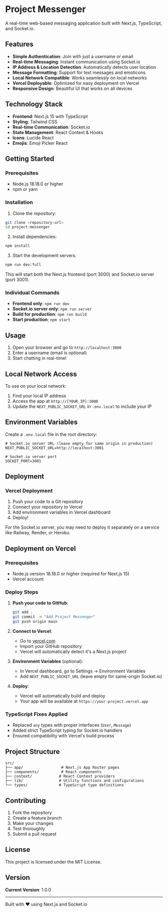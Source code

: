 # Project Messenger

A real-time web-based messaging application built with Next.js, TypeScript, and Socket.io.

## Features

- **Simple Authentication**: Join with just a username or email
- **Real-time Messaging**: Instant communication using Socket.io
- **IP Address & Location Detection**: Automatically detects user location
- **Message Formatting**: Support for text messages and emoticons
- **Local Network Compatible**: Works seamlessly on local networks
- **Vercel Deployable**: Optimized for easy deployment on Vercel
- **Responsive Design**: Beautiful UI that works on all devices

## Technology Stack

- **Frontend**: Next.js 15 with TypeScript
- **Styling**: Tailwind CSS
- **Real-time Communication**: Socket.io
- **State Management**: React Context & Hooks
- **Icons**: Lucide React
- **Emojis**: Emoji Picker React

## Getting Started

### Prerequisites

- Node.js 18.18.0 or higher
- npm or yarn

### Installation

1. Clone the repository:
```bash
git clone <repository-url>
cd project-messenger
```

2. Install dependencies:
```bash
npm install
```

3. Start the development servers:
```bash
npm run dev:full
```

This will start both the Next.js frontend (port 3000) and Socket.io server (port 3001).

### Individual Commands

- **Frontend only**: `npm run dev`
- **Socket.io server only**: `npm run server`
- **Build for production**: `npm run build`
- **Start production**: `npm start`

## Usage

1. Open your browser and go to `http://localhost:3000`
2. Enter a username (email is optional)
3. Start chatting in real-time!

## Local Network Access

To use on your local network:

1. Find your local IP address
2. Access the app at `http://[YOUR_IP]:3000`
3. Update the `NEXT_PUBLIC_SOCKET_URL` in `.env.local` to include your IP

## Environment Variables

Create a `.env.local` file in the root directory:

```env
# Socket.io server URL (leave empty for same origin in production)
NEXT_PUBLIC_SOCKET_URL=http://localhost:3001

# Socket.io server port
SOCKET_PORT=3001
```

## Deployment

### Vercel Deployment

1. Push your code to a Git repository
2. Connect your repository to Vercel
3. Add environment variables in Vercel dashboard
4. Deploy!

For the Socket.io server, you may need to deploy it separately on a service like Railway, Render, or Heroku.

## Deployment on Vercel

### Prerequisites
- Node.js version 18.18.0 or higher (required for Next.js 15)
- Vercel account

### Deploy Steps

1. **Push your code to GitHub**:
   ```bash
   git add .
   git commit -m "Add Project Messenger"
   git push origin main
   ```

2. **Connect to Vercel**:
   - Go to [vercel.com](https://vercel.com)
   - Import your GitHub repository
   - Vercel will automatically detect it's a Next.js project

3. **Environment Variables** (optional):
   - In Vercel dashboard, go to Settings → Environment Variables
   - Add `NEXT_PUBLIC_SOCKET_URL` (leave empty for same-origin Socket.io)

4. **Deploy**:
   - Vercel will automatically build and deploy
   - Your app will be available at `https://your-project.vercel.app`

### TypeScript Fixes Applied
- Replaced `any` types with proper interfaces (`User`, `Message`)
- Added strict TypeScript typing for Socket.io handlers
- Ensured compatibility with Vercel's build process

## Project Structure

```
src/
├── app/                 # Next.js App Router pages
├── components/          # React components
├── context/            # React Context providers
├── lib/                # Utility functions and configurations
└── types/              # TypeScript type definitions
```

## Contributing

1. Fork the repository
2. Create a feature branch
3. Make your changes
4. Test thoroughly
5. Submit a pull request

## License

This project is licensed under the MIT License.

## Version

**Current Version**: 1.0.0

---

Built with ❤️ using Next.js and Socket.io
